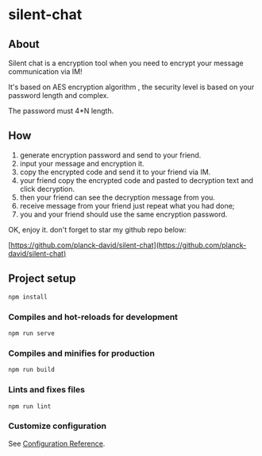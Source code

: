 # silent-chat



## About


Silent chat is a encryption tool when you need to encrypt your message communication via IM!

It's based on AES encryption algorithm , the security level is based on your password length and complex.

The password must 4*N length.


## How

1. generate encryption password and send to your friend.
2. input your message and encryption it.
3. copy the encrypted code and send it to your friend via IM.
4. your friend copy the encrypted code and pasted to decryption text and click decryption.
5. then your friend can see the decryption message from you.
6. receive message from your friend just repeat what you had done;
7. you and your friend should use the same encryption password.



OK, enjoy it. don't forget to star my github repo below:

[https://github.com/planck-david/silent-chat](https://github.com/planck-david/silent-chat)








## Project setup
```
npm install
```

### Compiles and hot-reloads for development
```
npm run serve
```

### Compiles and minifies for production
```
npm run build
```

### Lints and fixes files
```
npm run lint
```

### Customize configuration
See [Configuration Reference](https://cli.vuejs.org/config/).
